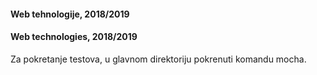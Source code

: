 #### Web tehnologije, 2018/2019
#### Web technologies, 2018/2019

Za pokretanje testova, u glavnom direktoriju pokrenuti komandu mocha.
